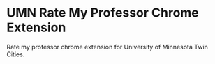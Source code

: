 # UMN Rate My Professor Chrome Extension
 Rate my professor chrome extension for University of Minnesota Twin Cities.
